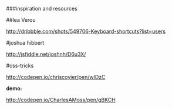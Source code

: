 ###inspiration and resources

##lea Verou

http://dribbble.com/shots/549706-Keyboard-shortcuts?list=users

#joshua hibbert

http://jsfiddle.net/joshnh/D6u3X/

#css-tricks

http://codepen.io/chriscoyier/pen/wIDzC

**demo:**

http://codepen.io/CharlesAMoss/pen/gBKCH